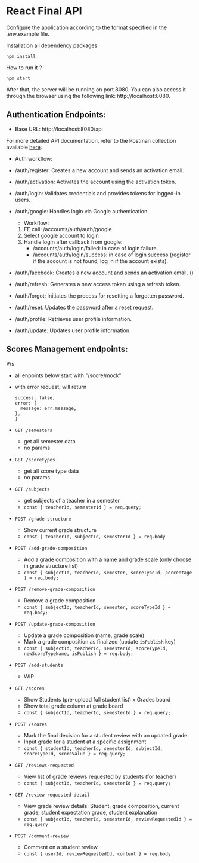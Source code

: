 # React Final API

Configure the application according to the format specified in the .env.example file.

Installation all dependency packages

```
npm install
```

How to run it ?

```
npm start
```

After that, the server will be running on port 8080. You can also access it through the browser using the following link: http://localhost:8080.

## Authentication Endpoints:

- Base URL: http://localhost:8080/api

For more detailed API documentation, refer to the Postman collection available [here](https://documenter.getpostman.com/view/24674805/2s9YeD8sif).

- Auth workflow:

- /auth/register: Creates a new account and sends an activation email.

- /auth/activation: Activates the account using the activation token.

- /auth/login: Validates credentials and provides tokens for logged-in users.

- /auth/google: Handles login via Google authentication.

  - Workflow:

  1. FE call: /accounts/auth/auth/google
  2. Select google account to login
  3. Handle login after callback from google:
     - /accounts/auth/login/failed: in case of login failure.
     - /accounts/auth/login/success: in case of login success (register if the account is not found, log in if the account exists).

- /auth/facebook: Creates a new account and sends an activation email. ()

- /auth/refresh: Generates a new access token using a refresh token.

- /auth/forgot: Initiates the process for resetting a forgotten password.

- /auth/reset: Updates the password after a reset request.

- /auth/profile: Retrieves user profile information.

- /auth/update: Updates user profile information.

## Scores Management endpoints:

P/s

- all enpoints below start with "/score/mock"
- with error request, will return

  ```{
  success: false,
  error: {
    message: err.message,
  },
  }
  ```

- `GET /semesters`
  - get all semester data
  - no params
- `GET /scoretypes`

  - get all score type data
  - no params

- `GET /subjects`

  - get subjects of a teacher in a semester
  - `const { teacherId, semesterId } = req.query;`

- `POST /grade-structure`

  - Show current grade structure
  - `const { teacherId, subjectId, semesterId } = req.body`

- `POST /add-grade-composition`

  - Add a grade composition with a name and grade scale (only choose in grade structure list)
  - `const { subjectId, teacherId, semester, scoreTypeId, percentage } = req.body;`

- `POST /remove-grade-composition`

  - Remove a grade composition
  - `const { subjectId, teacherId, semester, scoreTypeId } = req.body;`

- `POST /update-grade-composition`

  - Update a grade composition (name, grade scale)
  - Mark a grade composition as finalized (update `isPublish` key)
  - `const { subjectId, teacherId, semesterId, scoreTypeId, newScoreTypeName, isPublish } = req.body;`

- `POST /add-students`
  - WIP
- `GET /scores`

  - Show Students (pre-upload full student list) x Grades board
  - Show total grade column at grade board
  - `const { subjectId, teacherId, semesterId } = req.query;`

- `POST /scores`

  - Mark the final decision for a student review with an updated grade
  - Input grade for a student at a specific assignment
  - `const { studentId, teacherId, semesterId, subjectId, scoreTypeId, scoreValue } = req.query;`

- `GET /reviews-requested`

  - View list of grade reviews requested by students (for teacher)
  - `const { subjectId, teacherId, semesterId } = req.query;`

- `GET /review-requested-detail`

  - View grade review details: Student, grade composition, current grade, student expectation grade, student explanation
  - `const { subjectId, teacherId, semesterId, reviewRequestedId } = req.query`

- `POST /comment-review`
  - Comment on a student review
  - `const { userId, reviewRequestedId, content } = req.body`
